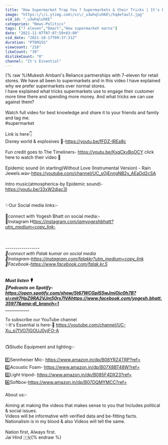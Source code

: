 ```yaml
---
title: "How Supermarket Trap You ? Supermarkets & their Tricks | It's Essential | #supermarket #itsessential"
image: "https:\/\/i.ytimg.com\/vi\/_u3whqluhKE\/hqdefault.jpg"
vid_id: "_u3whqluhKE"
categories: "News-Politics"
tags: ["7 eleven","Dmart","How supermarket earns"]
date: "2021-11-07T07:07:59+03:00"
vid_date: "2021-10-17T09:37:31Z"
duration: "PT6M15S"
viewcount: "216"
likeCount: "39"
dislikeCount: "0"
channel: "It's Essential"
---
```

{% raw %}Mukesh Ambani's Reliance partnerships with 7-eleven for retail stores. We have all been to supermarkets and in this video I have explained why we prefer supermarkets over normal stores. <br />I have explained what tricks supermarkets use to engage their customer more time there and spending more money. And what tricks we can use against them? <br /><br />Watch full video for best knowledge and share it to your friends and family and tag me.<br />#supermarket <br /><br />Link is here👇<br />Disney world &amp; explosives 🧨-<a rel="nofollow" target="blank" href="https://youtu.be/fFDZ-IREa8c">https://youtu.be/fFDZ-IREa8c</a><br /><br />Fun credit goes to The Timeliners- <a rel="nofollow" target="blank" href="https://youtu.be/KxqCkvBoOCY">https://youtu.be/KxqCkvBoOCY</a> click here to  watch their video 🙏<br /><br />Epidemic sound (in starting)Without Love (Instrumental Version) - Rain Jewels.wav-<a rel="nofollow" target="blank" href="https://youtube.com/channel/UC_sOjEnngNB2y_AEaDd2cSA">https://youtube.com/channel/UC_sOjEnngNB2y_AEaDd2cSA</a><br /><br />Intro music(atmospherica-by Epidemic sound)-<a rel="nofollow" target="blank" href="https://youtu.be/33xW2djac3I">https://youtu.be/33xW2djac3I</a><br /><br /><br />✨Our Social media links:-<br /><br />👤connect with Yogesh Bhatt on social media:-<br />🔗Instagram H<a rel="nofollow" target="blank" href="ttps://instagram.com/_iamyogeshbhatt?utm_medium=copy_link-">ttps://instagram.com/_iamyogeshbhatt?utm_medium=copy_link-</a><br /><br /><br /><br />-----------------<br />👤connect with Palak kumar on social media <br />🔗Instagram-<a rel="nofollow" target="blank" href="https://instagram.com/falakkr?utm_medium=copy_link">https://instagram.com/falakkr?utm_medium=copy_link</a><br />🔗Facebook-<a rel="nofollow" target="blank" href="https://www.facebook.com/falak.kr.5">https://www.facebook.com/falak.kr.5</a><br /><br />_________________<br />Must listen 🎙<br />🔗Podcasts on Spotify- <a rel="nofollow" target="blank" href="https://open.spotify.com/show/5t67WCGpIS5wJmiOjc0h7B?si=mit7HpZ9RA2VJm50rs7lVAhttps://www.facebook.com/yogesh.bhatt.35977&amp;dl_branch=1">https://open.spotify.com/show/5t67WCGpIS5wJmiOjc0h7B?si=mit7HpZ9RA2VJm50rs7lVAhttps://www.facebook.com/yogesh.bhatt.35977&amp;dl_branch=1</a><br />______________________________<br /><br />To subscribe our YouTube channel <br />✨It's Essential is here-🔗 <a rel="nofollow" target="blank" href="https://youtube.com/channel/UC-Xu_p7fVO7IGOUJ0yjFO-A">https://youtube.com/channel/UC-Xu_p7fVO7IGOUJ0yjFO-A</a><br /><br /><br />📺Studio Equipment and lighting:-<br /><br /> 1️⃣Sennheiser Mic- <a rel="nofollow" target="blank" href="https://www.amazon.in/dp/B08YRZ4TRP?ref=">https://www.amazon.in/dp/B08YRZ4TRP?ref=</a><br />2️⃣Acoustic Foam-  <a rel="nofollow" target="blank" href="https://www.amazon.in/dp/B07X8BT48W?ref=">https://www.amazon.in/dp/B07X8BT48W?ref=</a><br />3️⃣Light tripod- <a rel="nofollow" target="blank" href="https://www.amazon.in/dp/B085F4DX23?ref=">https://www.amazon.in/dp/B085F4DX23?ref=</a><br />4️⃣Softbox-<a rel="nofollow" target="blank" href="https://www.amazon.in/dp/B07DQMYMCC?ref=">https://www.amazon.in/dp/B07DQMYMCC?ref=</a><br /><br />About us:-<br /><br />Aiming at making the videos that makes sense to you that Includes political &amp; social issues.<br />Videos will be informative with verified data and be-fitting facts.<br />Nationalism is in my blood &amp; also Videos will tell the same.<br /><br />Nation first, Always first.<br />Jai Hind 🇮🇳{% endraw %}
